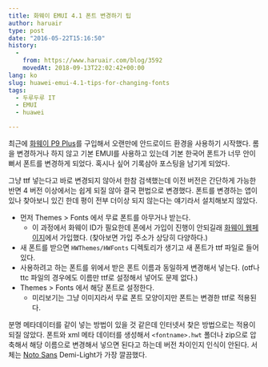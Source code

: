 ```yaml
---
title: 화웨이 EMUI 4.1 폰트 변경하기 팁
author: haruair
type: post
date: "2016-05-22T15:16:50"
history:
  - 
    from: https://www.haruair.com/blog/3592
    movedAt: 2018-09-13T22:02:42+00:00
lang: ko
slug: huawei-emui-4.1-tips-for-changing-fonts
tags:
  - 두루두루 IT
  - EMUI
  - huawei

---
```

최근에 <a href="http://www.aliexpress.com/item/Huawei-P9-Plus-4GB-RAM-128GB-ROM-Cell-Phone-Android-6-0-Kirin-955-Octa-Core/32653152536.html" target="_blank">화웨이 P9 Plus</a>를 구입해서 오랜만에 안드로이드 환경을 사용하기 시작했다. 롬을 변경하거나 하지 않고 기본 EMUI를 사용하고 있는데 기본 한국어 폰트가 너무 안이뻐서 폰트를 변경하게 되었다. 혹시나 싶어 기록삼아 포스팅을 남기게 되었다.

그냥 ttf 넣는다고 바로 변경되지 않아서 한참 검색했는데 이전 버전은 간단하게 가능한 반면 4 버전 이상에서는 쉽게 되질 않아 결국 편법으로 변경했다. 폰트를 변경하는 앱이 있나 찾아보니 있긴 한데 평이 전부 더이상 되지 않는다는 얘기라서 설치해보지 않았다.

  * 먼저 Themes > Fonts 에서 무료 폰트를 아무거나 받는다. 
      * 이 과정에서 화웨이 ID가 필요한데 폰에서 가입이 진행이 안되길래 [화웨이 웹페이지][1]에서 가입했다. (찾아보면 가입 주소가 상당히 다양하다.)
  * 새 폰트를 받으면 `HWThemes/HWFonts` 디렉토리가 생기고 새 폰트가 ttf 파일로 들어있다.
  * 사용하려고 하는 폰트를 위에서 받은 폰트 이름과 동일하게 변경해서 넣는다. (otf나 ttc 파일의 경우에도 이름만 ttf로 설정해서 넣어도 문제 없다.)
  * Themes > Fonts 에서 해당 폰트로 설정한다. 
      * 미리보기는 그냥 이미지라서 무료 폰트 모양이지만 폰트는 변경한 ttf로 적용된다.

분명 메타데이터를 같이 넣는 방법이 있을 것 같은데 인터넷서 찾은 방법으로는 적용이 되질 않았다. 폰트와 xml 메타 데이터를 생성해서 `<fontname>.hwt` 폴더나 zip으로 압축해서 해당 이름으로 변경해서 넣으면 된다고 하는데 버전 차이인지 인식이 안된다. 서체는 [Noto Sans][2] Demi-Light가 가장 깔끔했다.

 [1]: https://hwid1.vmall.com/oauth2/mobile/regindex.jsp?lang=en-us
 [2]: https://www.google.com/get/noto/